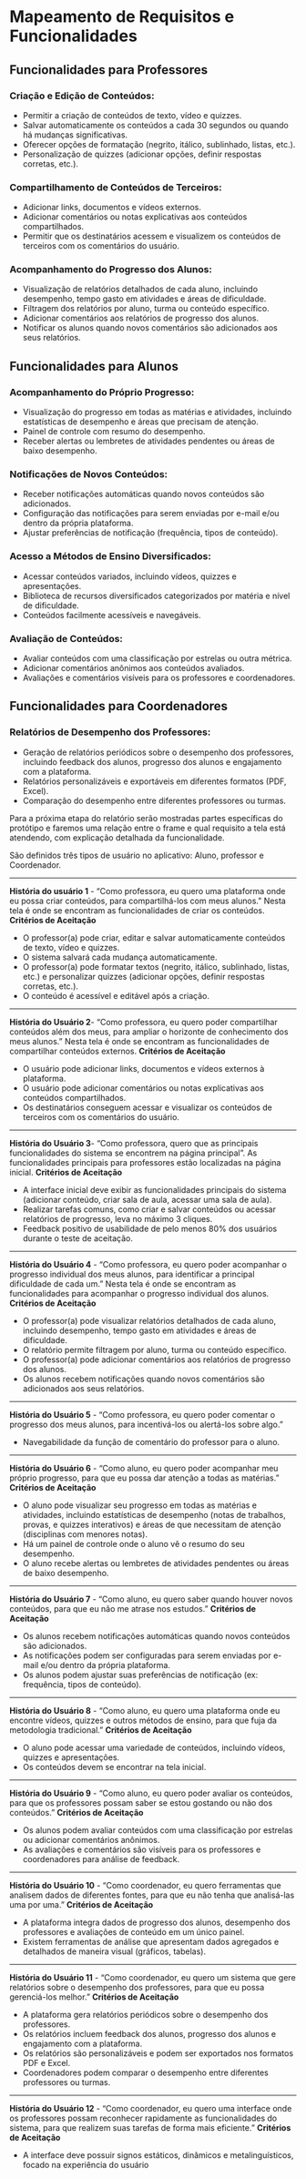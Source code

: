 # Mapeamento de Requisitos e Funcionalidades
## Funcionalidades para Professores
### Criação e Edição de Conteúdos:
- Permitir a criação de conteúdos de texto, vídeo e quizzes.
- Salvar automaticamente os conteúdos a cada 30 segundos ou quando há mudanças significativas.
- Oferecer opções de formatação (negrito, itálico, sublinhado, listas, etc.).
- Personalização de quizzes (adicionar opções, definir respostas corretas, etc.).
  
### Compartilhamento de Conteúdos de Terceiros:
- Adicionar links, documentos e vídeos externos.
- Adicionar comentários ou notas explicativas aos conteúdos compartilhados.
- Permitir que os destinatários acessem e visualizem os conteúdos de terceiros com os comentários do usuário.

### Acompanhamento do Progresso dos Alunos:
- Visualização de relatórios detalhados de cada aluno, incluindo desempenho, tempo gasto em atividades e áreas de dificuldade.
- Filtragem dos relatórios por aluno, turma ou conteúdo específico.
- Adicionar comentários aos relatórios de progresso dos alunos.
- Notificar os alunos quando novos comentários são adicionados aos seus relatórios.

## Funcionalidades para Alunos
### Acompanhamento do Próprio Progresso:
- Visualização do progresso em todas as matérias e atividades, incluindo estatísticas de desempenho e áreas que precisam de atenção.
- Painel de controle com resumo do desempenho.
- Receber alertas ou lembretes de atividades pendentes ou áreas de baixo desempenho.

### Notificações de Novos Conteúdos:
- Receber notificações automáticas quando novos conteúdos são adicionados.
- Configuração das notificações para serem enviadas por e-mail e/ou dentro da própria plataforma.
- Ajustar preferências de notificação (frequência, tipos de conteúdo).

### Acesso a Métodos de Ensino Diversificados:
- Acessar conteúdos variados, incluindo vídeos, quizzes e apresentações.
- Biblioteca de recursos diversificados categorizados por matéria e nível de dificuldade.
- Conteúdos facilmente acessíveis e navegáveis.

### Avaliação de Conteúdos:
- Avaliar conteúdos com uma classificação por estrelas ou outra métrica.
- Adicionar comentários anônimos aos conteúdos avaliados.
- Avaliações e comentários visíveis para os professores e coordenadores.

## Funcionalidades para Coordenadores
### Relatórios de Desempenho dos Professores:
- Geração de relatórios periódicos sobre o desempenho dos professores, incluindo feedback dos alunos, progresso dos alunos e engajamento com a plataforma.
- Relatórios personalizáveis e exportáveis em diferentes formatos (PDF, Excel).
- Comparação do desempenho entre diferentes professores ou turmas.


Para a próxima etapa do relatório serão mostradas partes específicas do protótipo e faremos uma relação entre o frame e qual requisito a tela está atendendo, com explicação detalhada da funcionalidade.

São definidos três tipos de usuário no aplicativo: Aluno, professor e Coordenador.

--------
 
**História do usuário 1** - “Como professora, eu quero uma plataforma onde eu possa criar conteúdos, para compartilhá-los com meus alunos.”
Nesta tela é onde se encontram as funcionalidades de criar os conteúdos.
**Critérios de Aceitação**
- O professor(a) pode criar, editar e salvar automaticamente conteúdos de texto, vídeo e quizzes.
- O sistema salvará cada mudança automaticamente.
- O professor(a) pode formatar textos (negrito, itálico, sublinhado, listas, etc.) e personalizar quizzes (adicionar opções, definir respostas corretas, etc.).
- O conteúdo é acessível e editável após a criação.

--------

**História do Usuário 2**- “Como professora, eu quero poder compartilhar conteúdos além dos meus, para ampliar o horizonte de conhecimento dos meus alunos.”
Nesta tela é onde se encontram as funcionalidades de compartilhar conteúdos externos.
**Critérios de Aceitação**
- O usuário pode adicionar links, documentos e vídeos externos à plataforma.
- O usuário pode adicionar comentários ou notas explicativas aos conteúdos compartilhados.
- Os destinatários conseguem acessar e visualizar os conteúdos de terceiros com os comentários do usuário.

--------

**História do Usuário 3**- “Como professora, quero que as principais funcionalidades do sistema se encontrem na página principal”.
As funcionalidades principais para professores estão localizadas na página inicial.
**Critérios de Aceitação**
- A interface inicial deve exibir as funcionalidades principais do sistema (adicionar conteúdo, criar sala de aula, acessar uma sala de aula).
- Realizar tarefas comuns, como criar e salvar conteúdos ou acessar relatórios de progresso, leva no máximo 3 cliques.
- Feedback positivo de usabilidade de pelo menos 80% dos usuários durante o teste de aceitação.

--------

**História do Usuário 4** - “Como professora, eu quero poder acompanhar o progresso individual dos meus alunos, para identificar a principal dificuldade de cada um.”
Nesta tela é onde se encontram as funcionalidades para acompanhar o progresso individual dos alunos.
**Critérios de Aceitação**
- O professor(a) pode visualizar relatórios detalhados de cada aluno, incluindo desempenho, tempo gasto em atividades e áreas de dificuldade.
- O relatório permite filtragem por aluno, turma ou conteúdo específico.
- O professor(a) pode adicionar comentários aos relatórios de progresso dos alunos.
- Os alunos recebem notificações quando novos comentários são adicionados aos seus relatórios.
 
--------

**História do Usuário 5** - “Como professora, eu quero poder comentar o progresso dos meus alunos, para incentivá-los ou alertá-los sobre algo.”
- Navegabilidade da função de comentário do professor para o aluno.

--------

**História do Usuário 6** - “Como aluno, eu quero poder acompanhar meu próprio progresso, para que eu possa dar atenção a todas as matérias.”
**Critérios de Aceitação**
- O aluno pode visualizar seu progresso em todas as matérias e atividades, incluindo estatísticas de desempenho (notas de trabalhos, provas, e quizzes interativos) e áreas de que necessitam de atenção (disciplinas com menores notas).
- Há um painel de controle onde o aluno vê o resumo do seu desempenho.
- O aluno recebe alertas ou lembretes de atividades pendentes ou áreas de baixo desempenho.

--------

**História do Usuário 7** - “Como aluno, eu quero saber quando houver novos conteúdos, para que eu não me atrase nos estudos.”
**Critérios de Aceitação**
- Os alunos recebem notificações automáticas quando novos conteúdos são adicionados.
- As notificações podem ser configuradas para serem enviadas por e-mail e/ou dentro da própria plataforma.
- Os alunos podem ajustar suas preferências de notificação (ex: frequência, tipos de conteúdo).

--------

**História do Usuário 8** - “Como aluno, eu quero uma plataforma onde eu encontre vídeos, quizzes e outros métodos de ensino, para que fuja da metodologia tradicional.”
**Critérios de Aceitação**
- O aluno pode acessar uma variedade de conteúdos, incluindo vídeos, quizzes e apresentações.
- Os conteúdos devem se encontrar na tela inicial.

--------

**História do Usuário 9** - “Como aluno, eu quero poder avaliar os conteúdos, para que os professores possam saber se estou gostando ou não dos conteúdos.”
**Critérios de Aceitação**
- Os alunos podem avaliar conteúdos com uma classificação por estrelas ou adicionar comentários anônimos.
- As avaliações e comentários são visíveis para os professores e coordenadores para análise de feedback.

--------

**História do Usuário 10** - “Como coordenador, eu quero ferramentas que analisem dados de diferentes fontes, para que eu não tenha que analisá-las uma por uma.”
**Critérios de Aceitação**
- A plataforma integra dados de progresso dos alunos, desempenho dos professores e avaliações de conteúdo em um único painel.
- Existem ferramentas de análise que apresentam dados agregados e detalhados de maneira visual (gráficos, tabelas).

--------

**História do Usuário 11** - “Como coordenador, eu quero um sistema que gere relatórios sobre o desempenho dos professores, para que eu possa gerenciá-los melhor.”
**Critérios de Aceitação**
- A plataforma gera relatórios periódicos sobre o desempenho dos professores.
- Os relatórios incluem feedback dos alunos, progresso dos alunos e engajamento com a plataforma.
- Os relatórios são personalizáveis e podem ser exportados nos formatos PDF e Excel.
- Coordenadores podem comparar o desempenho entre diferentes professores ou turmas.

--------

**História do Usuário 12** - “Como coordenador, eu quero uma interface onde os professores possam reconhecer rapidamente as funcionalidades do sistema, para que realizem suas tarefas de forma mais eficiente.”
**Critérios de Aceitação**
- A interface deve possuir signos estáticos, dinâmicos e metalinguísticos, focado na experiência do usuário



